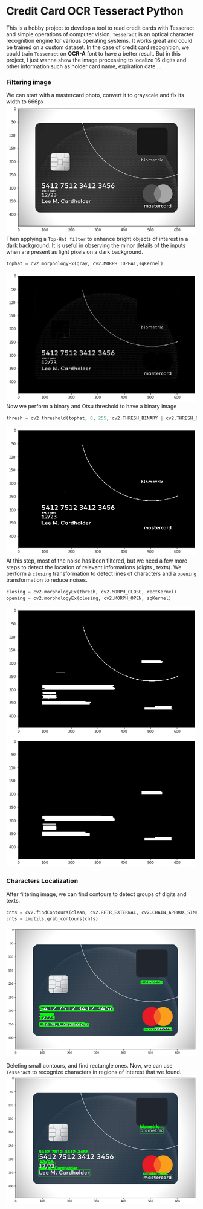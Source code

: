 # Credit Card OCR Tesseract Python
This is a hobby project  to develop a tool to read credit cards with Tesseract and simple operations of computer vision. 
`Tesseract` is an optical character recognition engine for various operating systems. It works great and could be trained on a custom dataset. In the case of credit card recognition, we could train `Tesseract` on **OCR-A** font to have a better result. But in this project, I just wanna show the image processing to localize 16 digits and other information such as holder card name, expiration date.... 
### Filtering image
We can start with a mastercard photo, convert it to grayscale and fix its width to 666px
![gray](/img/gray.png)
Then applying a `Top-Hat filter` to enhance bright objects of interest in a dark background.  It is useful in observing the minor details of the inputs when are present as light pixels on a dark background. 
```python
tophat = cv2.morphologyEx(gray, cv2.MORPH_TOPHAT,sqKernel)
```
![gray](/img/tophat.png)
Now we perform a binary and Otsu threshold to have a binary image
```python
thresh = cv2.threshold(tophat, 0, 255, cv2.THRESH_BINARY | cv2.THRESH_OTSU)[1]
```
![gray](/img/thresh.png)
At this step, most of the noise has been filtered, but we need a few more steps to detect the location of relevant informations (digits , texts).
We perform a `closing` transformation to detect lines of characters and a `opening` transformation to reduce noises. 
```python
closing = cv2.morphologyEx(thresh, cv2.MORPH_CLOSE, rectKernel)
opening = cv2.morphologyEx(closing, cv2.MORPH_OPEN, sqKernel)
```
![gray](/img/closing.png)
![gray](/img/opening.png)

### Characters Localization 
After filtering image, we can find contours to detect groups of digits and texts.
```python
cnts = cv2.findContours(clean, cv2.RETR_EXTERNAL, cv2.CHAIN_APPROX_SIMPLE)
cnts = imutils.grab_contours(cnts)
```
![gray](/img/contours.png)

Deleting small contours, and find rectangle ones.
Now, we can use `Tesseract` to recognize characters in regions of interest that we found.
![gray](/img/tesseract.png)
